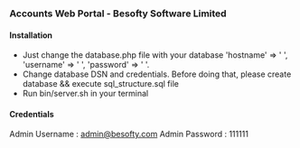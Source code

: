 <h3>Accounts Web Portal - Besofty Software Limited</h3>

#### Installation
<ul>
    <li>Just change the database.php file with your database 'hostname' => ' ', 'username' => ' ', 'password' => ' '.</li>
    <li>Change database DSN and credentials. Before doing that, please create database && execute sql_structure.sql file</li>
    <li> Run bin/server.sh in your terminal</li>
</ul>

#### Credentials
Admin Username : admin@besofty.com Admin Password : 111111
